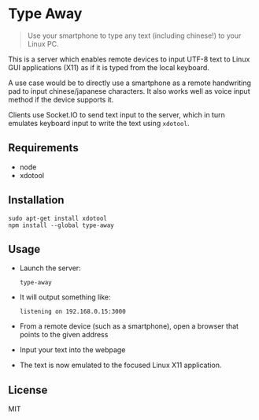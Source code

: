 # Type Away

> Use your smartphone to type any text (including chinese!) to your Linux PC.

This is a server which enables remote devices to input UTF-8 text to Linux GUI applications (X11) as if it is typed from the local keyboard.

A use case would be to directly use a smartphone as a remote handwriting pad to input chinese/japanese characters. It also works well as voice input method if the device supports it.

Clients use Socket.IO to send text input to the server, which in turn emulates keyboard input to write the text using `xdotool`.

## Requirements

* node
* xdotool

## Installation

    sudo apt-get install xdotool
    npm install --global type-away

## Usage

* Launch the server:

    `type-away`

* It will output something like:

    `listening on 192.168.0.15:3000`

* From a remote device (such as a smartphone), open a browser that points to the given address
* Input your text into the webpage
* The text is now emulated to the focused Linux X11 application.

## License

MIT
